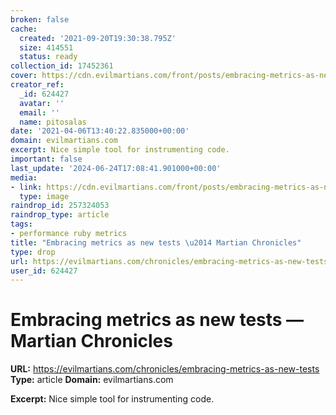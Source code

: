 ```yaml
---
broken: false
cache:
  created: '2021-09-20T19:30:38.795Z'
  size: 414551
  status: ready
collection_id: 17452361
cover: https://cdn.evilmartians.com/front/posts/embracing-metrics-as-new-tests/cover-5f65e06.png
creator_ref:
  _id: 624427
  avatar: ''
  email: ''
  name: pitosalas
date: '2021-04-06T13:40:22.835000+00:00'
domain: evilmartians.com
excerpt: Nice simple tool for instrumenting code.
important: false
last_update: '2024-06-24T17:08:41.901000+00:00'
media:
- link: https://cdn.evilmartians.com/front/posts/embracing-metrics-as-new-tests/cover-5f65e06.png
  type: image
raindrop_id: 257324053
raindrop_type: article
tags:
- performance ruby metrics
title: "Embracing metrics as new tests \u2014 Martian Chronicles"
type: drop
url: https://evilmartians.com/chronicles/embracing-metrics-as-new-tests
user_id: 624427
---
```


# Embracing metrics as new tests — Martian Chronicles

**URL:** https://evilmartians.com/chronicles/embracing-metrics-as-new-tests
**Type:** article
**Domain:** evilmartians.com

**Excerpt:** Nice simple tool for instrumenting code.

